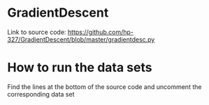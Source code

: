 # GradientDescent

Link to source code: https://github.com/hp-327/GradientDescent/blob/master/gradientdesc.py

# How to run the data sets

Find the lines at the bottom of the source code and uncomment the corresponding data set

